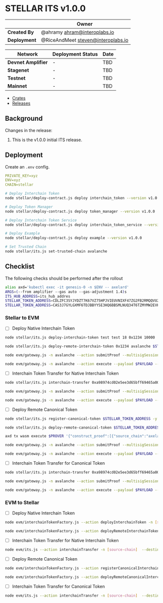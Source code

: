 # STELLAR ITS v1.0.0

|                | **Owner**                            |
| -------------- | ------------------------------------ |
| **Created By** | @ahramy <ahram@interoplabs.io>       |
| **Deployment** | @RiceAndMeet <steven@interoplabs.io> |

| **Network**          | **Deployment Status** | **Date** |
| -------------------- | --------------------- | -------- |
| **Devnet Amplifier** | -                     | TBD      |
| **Stagenet**         | -                     | TBD      |
| **Testnet**          | -                     | TBD      |
| **Mainnet**          | -                     | TBD      |

- [Crates](https://crates.io/users/interoplabs-ci)
- [Releases](https://github.com/axelarnetwork/axelar-cgp-stellar/releases)

## Background

Changes in the release:

1. This is the v1.0.0 initial ITS release.

## Deployment

Create an `.env` config.

```yaml
PRIVATE_KEY=xyz
ENV=xyz
CHAIN=stellar
```

```bash
# Deploy Interchain Token
node stellar/deploy-contract.js deploy interchain_token --version v1.0.0

# Deploy Token Manager
node stellar/deploy-contract.js deploy token_manager --version v1.0.0

# Deploy Interchain Token Service
node stellar/deploy-contract.js deploy interchain_token_service --version v1.0.0

# Deploy Example
node stellar/deploy-contract.js deploy example --version v1.0.0

# Set Trusted Chain
node stellar/its.js set-trusted-chain avalanche
```

## Checklist

The following checks should be performed after the rollout

```bash
alias axd='kubectl exec -it genesis-0 -n $ENV -- axelard'
ARGS=(--from amplifier --gas auto --gas-adjustment 1.4)s
ITS_HUB_ADDRESS=its_hub_addres
STELLAR_TOKEN_ADDRESS=CDLZFC3SYJYDZT7K67VZ75HPJVIEUVNIXF47ZG2FB2RMQQVU2HHGCYSC # Testnet
STELLAR_TOKEN_ADDRESS=CAS3J7GYLGXMF6TDJBBYYSE3HQ6BBSMLNUQ34T6TZMYMW2EVH34XOWMA # Mainnet
```

### Stellar to EVM

- [ ] Deploy Native Interchain Token

```bash
node stellar/its.js deploy-interchain-token test test 18 0x1234 10000

node stellar/its.js deploy-remote-interchain-token 0x1234 avalanche $STELLAR_TOKEN_ADDRESS 1

node evm/gateway.js -n avalanche --action submitProof --multisigSessionId 1

node evm/gateway.js -n avalanche --action execute --payload $PAYLOAD --sourceChain axelar --sourceAddress $ITS_HUB_ADDRESS --messageId 0x1c297d6a2522aa9263d4ac034252486284d58f0c9badf1f0beb009b27c37ab1f-298 --destination 0x549Ec0Df306248e2AbDa6e71a0C0aDf3c9FB7886
```

- [ ] Interchain Token Transfer for Native Interchain Token

```bash
node stellar/its.js interchain-transfer 0xa98974cd02e5ee3d65bff69465a00917f27176bffd72e352c11a78c7a999bded avalanche 0x549Ec0Df306248e2AbDa6e71a0C0aDf3c9FB7886 1 0x1234 $STELLAR_TOKEN_ADDRESS 1

node evm/gateway.js -n avalanche --action submitProof --multisigSessionId 2

node evm/gateway.js -n avalanche --action execute --payload $PAYLOAD --sourceChain axelar --sourceAddress $ITS_HUB_ADDRESS --messageId 0x1d47435f80dd8c7cdfacd94ec8834b346b354f0087c9b8a305498fdd2b2bd3c2-343 --destination 0x549Ec0Df306248e2AbDa6e71a0C0aDf3c9FB7886
```

- [ ] Deploy Remote Canonical Token

```bash
node stellar/its.js register-canonical-token $STELLAR_TOKEN_ADDRESS -y

node stellar/its.js deploy-remote-canonical-token $STELLAR_TOKEN_ADDRESS avalanche $STELLAR_TOKEN_ADDRESS 1 -y

axd tx wasm execute $PROVER '{"construct_proof":[{"source_chain":"axelar","message_id":"0xd8adcfdd262da322ac5350704ee50afb0a944e5bb08c9e887f11a7528e157de9-461"}]}' $ARGS

node evm/gateway.js -n avalanche --action submitProof --multisigSessionId 3

node evm/gateway.js -n avalanche --action execute --payload $PAYLOAD --sourceChain axelar --sourceAddress $ITS_HUB_ADDRESS --messageId 0xd8adcfdd262da322ac5350704ee50afb0a944e5bb08c9e887f11a7528e157de9-461 --destination 0x549Ec0Df306248e2AbDa6e71a0C0aDf3c9FB7886
```

- [ ] Interchain Token Transfer for Canonical Token

```bash
node stellar/its.js interchain-transfer 0xa98974cd02e5ee3d65bff69465a00917f27176bffd72e352c11a78c7a999bded avalanche 0x549Ec0Df306248e2AbDa6e71a0C0aDf3c9FB7886 1 0x1234 $STELLAR_TOKEN_ADDRESS 1

node evm/gateway.js -n avalanche --action submitProof --multisigSessionId 4

node evm/gateway.js -n avalanche --action execute --payload $PAYLOAD --sourceChain axelar --sourceAddress $ITS_HUB_ADDRESS --messageId 0x1d47435f80dd8c7cdfacd94ec8834b346b354f0087c9b8a305498fdd2b2bd3c2-343 --destination 0x549Ec0Df306248e2AbDa6e71a0C0aDf3c9FB7886
```

### EVM to Stellar

- [ ] Deploy Native Interchain Token

```bash
node evm/interchainTokenFactory.js --action deployInterchainToken -n [source-chain] --destinationChain stellar --salt "salt" --name "test" --symbol "test" --decimals 18

node evm/interchainTokenFactory.js --action deployRemoteInterchainToken -n [source-chain] --destinationChain stellar --salt "salt"
```

- [ ] Interchain Token Transfer for Native Interchain Token

```bash
node evm/its.js --action interchainTransfer -n [source-chain]  --destinationChain stellar --destinationAddress [destination-address] --tokenId [token-id] --amount [amount]
```

- [ ] Deploy Remote Canonical Token

```bash
node evm/interchainTokenFactory.js --action registerCanonicalInterchainToken -n [source-chain] --destinationChain stellar --tokenAddress [token-address]

node evm/interchainTokenFactory.js --action deployRemoteCanonicalInterchainToken -n [source-chain] --destinationChain stellar --originalChain [original-chain] --tokenAddress [token-address]
```

- [ ] Interchain Token Transfer for Canonical Token

```bash
node evm/its.js --action interchainTransfer -n [source-chain]  --destinationChain stellar --destinationAddress [destination-address] --tokenId [token-id] --amount [amount]
```
